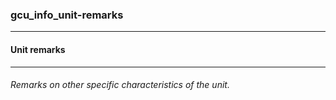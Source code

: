 ### gcu_info_unit-remarks



------
#### Unit remarks



------
###### Remarks on other specific characteristics of the unit.